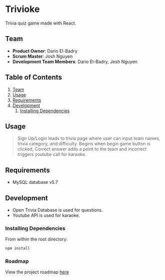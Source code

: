 # Trivioke

Trivia quiz game made with React.

## Team

  - __Product Owner__: Dario El-Badry
  - __Scrum Master__: Josh Nguyen
  - __Development Team Members__: Dario El-Badry, Josh Nguyen

## Table of Contents

1. [Team](#team)
1. [Usage](#Usage)
1. [Requirements](#requirements)
1. [Development](#development)
    1. [Installing Dependencies](#installing-dependencies)

## Usage

> Sign Up/Login leads to trivia page where user can input team names, trivia category, and difficulty. Begins when begin game button is clicked, Correct answer adds a point to the team and incorrect triggers youtube call for karaoke.

## Requirements

- MySQL database v5.7

## Development

- Open Trivia Database is used for questions.
- Youtube API is used for karaoke.

### Installing Dependencies

From within the root directory:

```sh
npm install
```

### Roadmap

View the project roadmap [here](https://waffle.io/CainDomain/trivioke)
